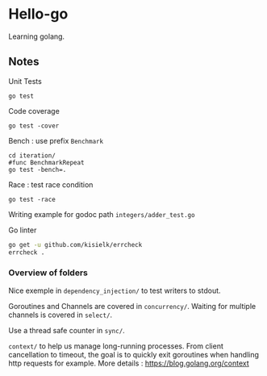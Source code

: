 # Hello-go

Learning golang.

## Notes
Unit Tests
```shell script
go test 
```

Code coverage
```shell script
go test -cover
```

Bench : use prefix `Benchmark`
```shell script
cd iteration/
#func BenchmarkRepeat
go test -bench=.
```

Race : test race condition
```shell script
go test -race
```

Writing example for godoc path `integers/adder_test.go`

Go linter
```bash
go get -u github.com/kisielk/errcheck
errcheck .
```

### Overview of folders

Nice exemple in `dependency_injection/` to test writers to stdout.

Goroutines and Channels are covered in `concurrency/`. Waiting for multiple channels is covered in `select/`.

Use a thread safe counter in `sync/`.

`context/` to help us manage long-running processes. From client cancellation to timeout, the goal is to quickly exit 
goroutines when handling http requests for example. More details : https://blog.golang.org/context